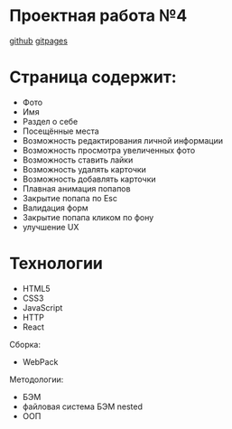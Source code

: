 # Проектная работа №4

[github](https://github.com/ElF649/mesto)
[gitpages](https://elf649.github.io/mesto/)

# Страница содержит:
  - Фото
  - Имя
  - Раздел о себе
  - Посещённые места
  - Возможность редактирования личной информации
  - Возможность просмотра увеличенных фото
  - Возможность ставить лайки
  - Возможность удалять карточки
  - Возможность добавлять карточки
  - Плавная анимация попапов
  - Закрытие попапа по Esc
  - Валидация форм
  - Закрытие попапа кликом по фону  
  - улучшение UX


  

# Технологии

  - HTML5
  - CSS3
  - JavaScript
  - HTTP 
  - React
  
Сборка:
  - WebPack

Методологии:
  - БЭМ
  - файловая система БЭМ nested
  - ООП
